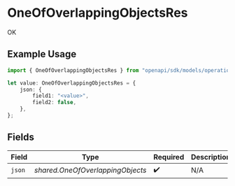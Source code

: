 # OneOfOverlappingObjectsRes

OK

## Example Usage

```typescript
import { OneOfOverlappingObjectsRes } from "openapi/sdk/models/operations";

let value: OneOfOverlappingObjectsRes = {
    json: {
        field1: "<value>",
        field2: false,
    },
};
```

## Fields

| Field                            | Type                             | Required                         | Description                      |
| -------------------------------- | -------------------------------- | -------------------------------- | -------------------------------- |
| `json`                           | *shared.OneOfOverlappingObjects* | :heavy_check_mark:               | N/A                              |